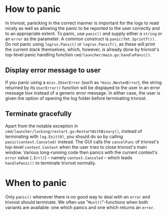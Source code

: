 # How to panic
In trivrost, panicking in the correct manner is important for the logs to read nicely as well as allowing the panic to be reported to the user correctly and to an appropriate extent. To panic, use `panic()` and supply either a `string` or an `error` as the parameter. A common construct is `panic(fmt.Sprintf())`. Do not panic using `logrus.Panic()` or `logrus.Panicf()`, as these will print the current stack themselves, which, however, is already done by trivrost's top-level panic handling function `cmd/launcher/main.go:handlePanic()`.

## Display error message to user
If you panic using a `misc.IUserError` (such as `*misc.NestedError`), the string returned by its `UserError()` function will be displayed to the user in an error message box instead of a generic error message. In either case, the user is given the option of opening the log folder before terminating trivrost.

## Terminate gracefully
Apart from the notable exception in `cmd/launcher/locking/restart.go:RestartWithBinary()`, instead of terminating with `log.Exit(0)`, you should do so by calling `panic(context.Canceled)` instead. The GUI calls the `cancelFunc` of trivrost's top-level `context.Context` when the user tries to close trivrost's main window. Various long-running code then panics with the current context's `error` value (`.Err()`) – namely `context.Canceled` – which leads `handlePanic()` to terminate trivrost normally.

# When to panic
Only `panic()` whenever there is no good way to deal with an `error` and trivrost should terminate. We often use "`Must()`"-functions when both variants are available: one which panics and one which returns an `error`.
